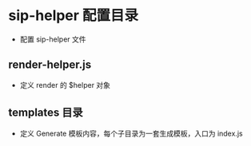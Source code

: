 # sip-helper 配置目录

- 配置 sip-helper 文件

## render-helper.js

- 定义 render 的 $helper 对象

## templates 目录

- 定义 Generate 模板内容，每个子目录为一套生成模板，入口为 index.js

